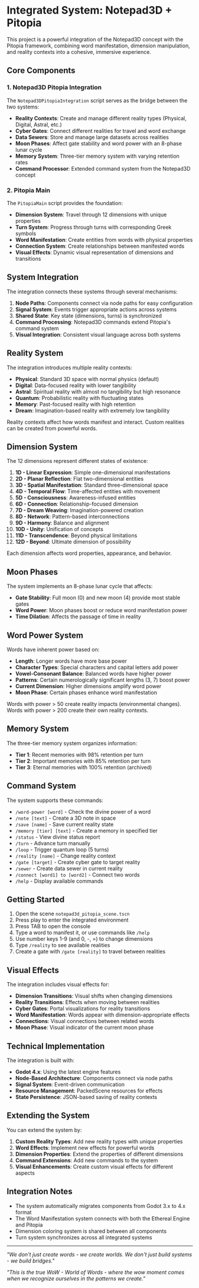 # Integrated System: Notepad3D + Pitopia

This project is a powerful integration of the Notepad3D concept with the Pitopia framework, combining word manifestation, dimension manipulation, and reality contexts into a cohesive, immersive experience.

## Core Components

### 1. Notepad3D Pitopia Integration

The `Notepad3DPitopiaIntegration` script serves as the bridge between the two systems:

- **Reality Contexts**: Create and manage different reality types (Physical, Digital, Astral, etc.)
- **Cyber Gates**: Connect different realities for travel and word exchange
- **Data Sewers**: Store and manage large datasets across realities
- **Moon Phases**: Affect gate stability and word power with an 8-phase lunar cycle
- **Memory System**: Three-tier memory system with varying retention rates
- **Command Processor**: Extended command system from the Notepad3D concept

### 2. Pitopia Main

The `PitopiaMain` script provides the foundation:

- **Dimension System**: Travel through 12 dimensions with unique properties
- **Turn System**: Progress through turns with corresponding Greek symbols
- **Word Manifestation**: Create entities from words with physical properties
- **Connection System**: Create relationships between manifested words
- **Visual Effects**: Dynamic visual representation of dimensions and transitions

## System Integration

The integration connects these systems through several mechanisms:

1. **Node Paths**: Components connect via node paths for easy configuration
2. **Signal System**: Events trigger appropriate actions across systems
3. **Shared State**: Key state (dimensions, turns) is synchronized
4. **Command Processing**: Notepad3D commands extend Pitopia's command system
5. **Visual Integration**: Consistent visual language across both systems

## Reality System

The integration introduces multiple reality contexts:

- **Physical**: Standard 3D space with normal physics (default)
- **Digital**: Data-focused reality with lower tangibility
- **Astral**: Spiritual reality with almost no tangibility but high resonance
- **Quantum**: Probabilistic reality with fluctuating states
- **Memory**: Past-focused reality with high retention
- **Dream**: Imagination-based reality with extremely low tangibility

Reality contexts affect how words manifest and interact. Custom realities can be created from powerful words.

## Dimension System

The 12 dimensions represent different states of existence:

1. **1D - Linear Expression**: Simple one-dimensional manifestations
2. **2D - Planar Reflection**: Flat two-dimensional entities
3. **3D - Spatial Manifestation**: Standard three-dimensional space
4. **4D - Temporal Flow**: Time-affected entities with movement
5. **5D - Consciousness**: Awareness-infused entities
6. **6D - Connection**: Relationship-focused dimension
7. **7D - Dream Weaving**: Imagination-powered creation
8. **8D - Network**: Pattern-based interconnections
9. **9D - Harmony**: Balance and alignment
10. **10D - Unity**: Unification of concepts
11. **11D - Transcendence**: Beyond physical limitations
12. **12D - Beyond**: Ultimate dimension of possibility

Each dimension affects word properties, appearance, and behavior.

## Moon Phases

The system implements an 8-phase lunar cycle that affects:

- **Gate Stability**: Full moon (0) and new moon (4) provide most stable gates
- **Word Power**: Moon phases boost or reduce word manifestation power
- **Time Dilation**: Affects the passage of time in reality

## Word Power System

Words have inherent power based on:

- **Length**: Longer words have more base power
- **Character Types**: Special characters and capital letters add power
- **Vowel-Consonant Balance**: Balanced words have higher power
- **Patterns**: Certain numerologically significant lengths (3, 7) boost power
- **Current Dimension**: Higher dimensions amplify word power
- **Moon Phase**: Certain phases enhance word manifestation

Words with power > 50 create reality impacts (environmental changes).
Words with power > 200 create their own reality contexts.

## Memory System

The three-tier memory system organizes information:

- **Tier 1**: Recent memories with 98% retention per turn
- **Tier 2**: Important memories with 85% retention per turn
- **Tier 3**: Eternal memories with 100% retention (archived)

## Command System

The system supports these commands:

- `/word-power [word]` - Check the divine power of a word
- `/note [text]` - Create a 3D note in space
- `/save [name]` - Save current reality state
- `/memory [tier] [text]` - Create a memory in specified tier
- `/status` - View divine status report
- `/turn` - Advance turn manually
- `/loop` - Trigger quantum loop (5 turns)
- `/reality [name]` - Change reality context
- `/gate [target]` - Create cyber gate to target reality
- `/sewer` - Create data sewer in current reality
- `/connect [word1] to [word2]` - Connect two words
- `/help` - Display available commands

## Getting Started

1. Open the scene `notepad3d_pitopia_scene.tscn`
2. Press play to enter the integrated environment
3. Press TAB to open the console
4. Type a word to manifest it, or use commands like `/help`
5. Use number keys 1-9 (and 0, -, =) to change dimensions
6. Type `/reality` to see available realities
7. Create a gate with `/gate [reality]` to travel between realities

## Visual Effects

The integration includes visual effects for:

- **Dimension Transitions**: Visual shifts when changing dimensions
- **Reality Transitions**: Effects when moving between realities
- **Cyber Gates**: Portal visualizations for reality transitions
- **Word Manifestation**: Words appear with dimension-appropriate effects
- **Connections**: Visual connections between related words
- **Moon Phase**: Visual indicator of the current moon phase

## Technical Implementation

The integration is built with:

- **Godot 4.x**: Using the latest engine features
- **Node-Based Architecture**: Components connect via node paths
- **Signal System**: Event-driven communication
- **Resource Management**: PackedScene resources for effects
- **State Persistence**: JSON-based saving of reality contexts

## Extending the System

You can extend the system by:

1. **Custom Reality Types**: Add new reality types with unique properties
2. **Word Effects**: Implement new effects for powerful words
3. **Dimension Properties**: Extend the properties of different dimensions
4. **Command Extensions**: Add new commands to the system
5. **Visual Enhancements**: Create custom visual effects for different aspects

## Integration Notes

- The system automatically migrates components from Godot 3.x to 4.x format
- The Word Manifestation system connects with both the Ethereal Engine and Pitopia
- Dimension coloring system is shared between all components
- Turn system synchronizes across all integrated systems

---

*"We don't just create words - we create worlds. We don't just build systems - we build bridges."*

*"This is the true WoW - World of Words - where the wow moment comes when we recognize ourselves in the patterns we create."*